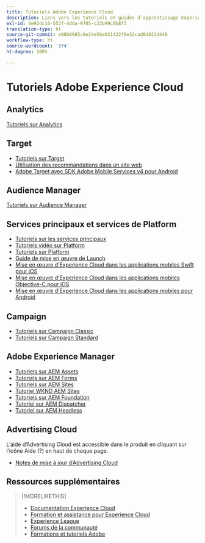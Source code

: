 ```yaml
---
title: Tutoriels Adobe Experience Cloud
description: Liens vers les tutoriels et guides d’apprentissage Experience Cloud
exl-id: 4e92dc16-553f-4dda-9705-c33b99c0b8f3
translation-type: ht
source-git-commit: e98b6985c8e24e56e021422f8e32cad0d823d440
workflow-type: ht
source-wordcount: '374'
ht-degree: 100%

---
```


# Tutoriels Adobe Experience Cloud

## Analytics

[Tutoriels sur Analytics](https://docs.adobe.com/content/help/fr-FR/analytics-learn/tutorials/overview.html)

## Target

* [Tutoriels sur Target](https://docs.adobe.com/content/help/fr-FR/target-learn/tutorials/overview.html)
* [Utilisation des recommandations dans un site web](https://docs.adobe.com/content/help/en/target-learn/recommendations-in-a-website/overview.html)
* [Adobe Target avec SDK Adobe Mobile Services v4 pour Android](https://docs.adobe.com/content/help/en/target-learn/mobile-sdk-v4-android/overview.html)

## Audience Manager

[Tutoriels sur Audience Manager](https://docs.adobe.com/content/help/fr-FR/audience-manager-learn/tutorials/overview.html)

## Services principaux et services de Platform

* [Tutoriels sur les services principaux](https://docs.adobe.com/content/help/fr-FR/core-services-learn/tutorials/overview.html)
* [Tutoriels vidéo sur Platform](https://docs.adobe.com/content/help/fr-FR/platform-learn/tutorials/overview.html)
* [Tutoriels sur Platform](https://docs.adobe.com/content/help/fr-FR/experience-platform/tutorials/home.html)
* [Guide de mise en œuvre de Launch](https://docs.adobe.com/content/help/fr-FR/core-services-learn/implementing-in-websites-with-launch/index.html)
* [Mise en œuvre d’Experience Cloud dans les applications mobiles Swift pour iOS](https://docs.adobe.com/content/help/fr-FR/core-services-learn/implementing-in-mobile-ios-swift-apps-with-launch/index.html)
* [Mise en œuvre d’Experience Cloud dans les applications mobiles Objective-C pour iOS](https://docs.adobe.com/content/help/fr-FR/core-services-learn/implementing-in-mobile-ios-objective-c-apps-with-launch/index.html)
* [Mise en œuvre d’Experience Cloud dans les applications mobiles pour Android](https://docs.adobe.com/content/help/fr-FR/core-services-learn/implementing-in-mobile-android-apps-with-launch/index.html)

## Campaign

* [Tutoriels sur Campaign Classic](https://docs.adobe.com/content/help/fr-FR/campaign-classic-learn/tutorials/overview.html)
* [Tutoriels sur Campaign Standard](https://docs.adobe.com/content/help/fr-FR/campaign-standard-learn/tutorials/overview.html)

## Adobe Experience Manager

* [Tutoriels sur AEM Assets](https://docs.adobe.com/content/help/fr-FR/experience-manager-learn/assets/overview.html)
* [Tutoriels sur AEM Forms](https://docs.adobe.com/content/help/fr-FR/experience-manager-learn/forms/overview.html)
* [Tutoriels sur AEM Sites](https://docs.adobe.com/content/help/fr-FR/experience-manager-learn/sites/overview.html)
* [Tutoriel WKND AEM Sites](https://docs.adobe.com/content/help/fr-FR/experience-manager-learn/getting-started-wknd-tutorial-develop/overview.html)
* [Tutoriels sur AEM Foundation](https://docs.adobe.com/content/help/fr-FR/experience-manager-learn/assets/overview.html)
* [Tutoriel sur AEM Dispatcher](https://docs.adobe.com/content/help/fr-FR/experience-manager-learn/dispatcher-tutorial/overview.html)
* [Tutoriel sur AEM Headless](https://docs.adobe.com/content/help/fr-FR/experience-manager-learn/getting-started-with-aem-headless/overview.html)

## Advertising Cloud

L’aide d’Advertising Cloud est accessible dans le produit en cliquant sur l’icône Aide (?) en haut de chaque page.

* [Notes de mise à jour d’Advertising Cloud](https://docs.adobe.com/content/help/fr-FR/release-notes/experience-cloud/current.html#adcloud)

## Ressources supplémentaires

>[!MORELIKETHIS]
>
>* [Documentation Experience Cloud](https://docs.adobe.com/content/help/fr-FR/experience-cloud/user-guides/home.html)
>* [Formation et assistance pour Experience Cloud](https://helpx.adobe.com/fr/support/experience-cloud.html)
>* [Experience League](https://experienceleague.adobe.com/?lang=fr)
>* [Forums de la communauté](https://forums.adobe.com/community/experience-cloud/)
>* [Formations et tutoriels Adobe](https://helpx.adobe.com/fr/learning.html?promoid=KAUDK)


